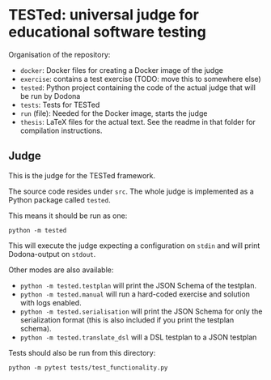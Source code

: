 # TESTed: universal judge for educational software testing

Organisation of the repository:

- `docker`: Docker files for creating a Docker image of the judge
- `exercise`: contains a test exercise (TODO: move this to somewhere else)
- `tested`: Python project containing the code of the actual judge that will be run by Dodona
- `tests`: Tests for TESTed
- `run` (file): Needed for the Docker image, starts the judge
- `thesis`: LaTeX files for the actual text. See the readme in that folder for compilation instructions.


## Judge

This is the judge for the TESTed framework.

The source code resides under `src`. The whole judge is implemented as a Python package called `tested`.

This means it should be run as one:

```shell script
python -m tested
```

This will execute the judge expecting a configuration on `stdin` and will print Dodona-output on `stdout`.

Other modes are also available:

- `python -m tested.testplan` will print the JSON Schema of the testplan.
- `python -m tested.manual` will run a hard-coded exercise and solution with logs enabled.
- `python -m tested.serialisation` will print the JSON Schema for only the serialization format (this is also included if you print the testplan schema).
- `python -m tested.translate_dsl` will a DSL testplan to a JSON testplan


Tests should also be run from this directory:

```shell script
python -m pytest tests/test_functionality.py
```
